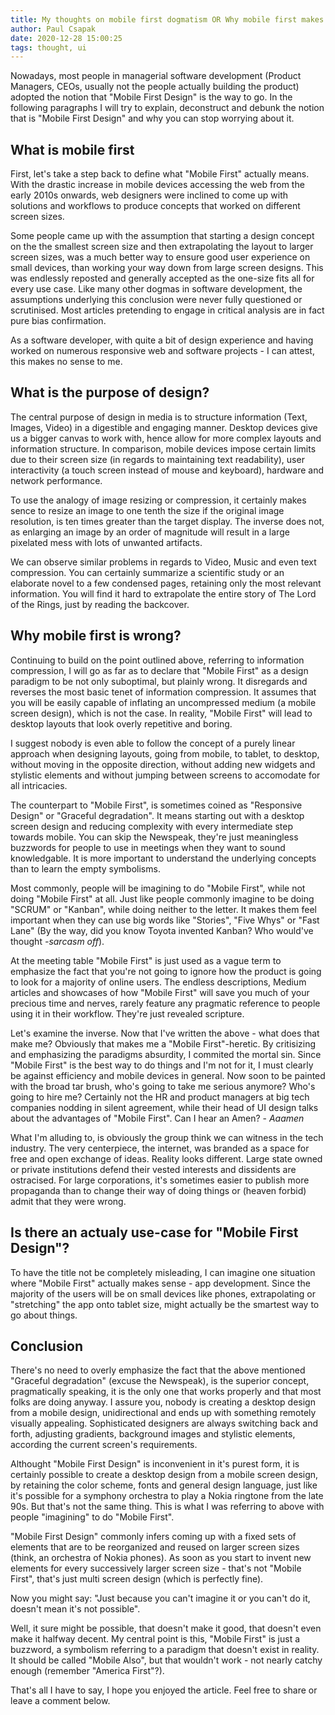 ```yaml
---
title: My thoughts on mobile first dogmatism OR Why mobile first makes no sense 95% of the time
author: Paul Csapak
date: 2020-12-28 15:00:25
tags: thought, ui
---
```


Nowadays, most people in managerial software development (Product Managers, CEOs, usually not the people actually building the product) adopted the notion that "Mobile First Design" is the way to go. In the following paragraphs I will try to explain, deconstruct and debunk the notion that is "Mobile First Design" and why you can stop worrying about it.

<!-- more -->

## What is mobile first

First, let's take a step back to define what "Mobile First" actually means. With the drastic increase in mobile devices accessing the web from the early 2010s onwards, web designers were inclined to come up with solutions and workflows to produce concepts that worked on different screen sizes.

Some people came up with the assumption that starting a design concept on the the smallest screen size and then extrapolating the layout to larger screen sizes, was a much better way to ensure good user experience on small devices, than working your way down from large screen designs. This was endlessly reposted and generally accepted as the one-size fits all for every use case. Like many other dogmas in software development, the assumptions underlying this conclusion were never fully questioned or scrutinised. Most articles pretending to engage in critical analysis are in fact pure bias confirmation. 

As a software developer, with quite a bit of design experience and having worked on numerous responsive web and software projects - I can attest, this makes no sense to me. 

## What is the purpose of design?

The central purpose of design in media is to structure information (Text, Images, Video) in a digestible and engaging manner. Desktop devices give us a bigger canvas to work with, hence allow for more complex layouts and information structure. In comparison, mobile devices impose certain limits due to their screen size (in regards to maintaining text readability), user interactivity (a touch screen instead of mouse and keyboard), hardware and network performance.

To use the analogy of image resizing or compression, it certainly makes sence to resize an image to one tenth the size if the original image resolution, is ten times greater than the target display. The inverse does not, as enlarging an image by an order of magnitude will result in a large pixelated mess with lots of unwanted artifacts.

We can observe similar problems in regards to Video, Music and even text compression. You can certainly summarize a scientific study or an elaborate novel to a few condensed pages, retaining only the most relevant information. You will find it hard to extrapolate the entire story of The Lord of the Rings, just by reading the backcover.

## Why mobile first is wrong?

Continuing to build on the point outlined above, referring to information compression, I will go as far as to declare that "Mobile First" as a design paradigm to be not only suboptimal, but plainly wrong. It disregards and reverses the most basic tenet of information compression. It assumes that you will be easily capable of inflating an uncompressed medium (a mobile screen design), which is not the case. In reality, "Mobile First" will lead to desktop layouts that look overly repetitive and boring.

I suggest nobody is even able to follow the concept of a purely linear approach when designing layouts, going from mobile, to tablet, to desktop, without moving in the opposite direction, without adding new widgets and stylistic elements and without jumping between screens to accomodate for all intricacies. 

The counterpart to "Mobile First", is sometimes coined as "Responsive Design" or "Graceful degradation". It means starting out with a desktop screen design and reducing complexity with every intermediate step towards mobile. You can skip the Newspeak, they're just meaningless buzzwords for people to use in meetings when they want to sound knowledgable. It is more important to understand the underlying concepts than to learn the empty symbolisms.

Most commonly, people will be imagining to do "Mobile First", while not doing "Mobile First" at all. Just like people commonly imagine to be doing "SCRUM" or "Kanban", while doing neither to the letter. It makes them feel important when they can use big words like "Stories", "Five Whys" or "Fast Lane" (By the way, did you know Toyota invented Kanban? Who would've thought *-sarcasm off*).

At the meeting table "Mobile First" is just used as a vague term to emphasize the fact that you're not going to ignore how the product is going to look for a majority of online users. The endless descriptions, Medium articles and showcases of how "Mobile First" will save you much of your precious time and nerves, rarely feature any pragmatic reference to people using it in their workflow. They're just revealed scripture.

Let's examine the inverse. Now that I've written the above - what does that make me? Obviously that makes me a "Mobile First"-heretic. By critisizing and emphasizing the paradigms absurdity, I commited the mortal sin. Since "Mobile First" is the best way to do things and I'm not for it, I must clearly be against efficiency and mobile devices in general. Now soon to be painted with the broad tar brush, who's going to take me serious anymore? Who's going to hire me? Certainly not the HR and product managers at big tech companies nodding in silent agreement, while their head of UI design talks about the advantages of "Mobile First". Can I hear an Amen? - *Aaamen*

What I'm alluding to, is obviously the group think we can witness in the tech industry. The very centerpiece, the internet, was branded as a space for free and open exchange of ideas. Reality looks different. Large state owned or private institutions defend their vested interests and dissidents are ostracised. For large corporations, it's sometimes easier to publish more propaganda than to change their way of doing things or (heaven forbid) admit that they were wrong.

## Is there an actualy use-case for "Mobile First Design"?

To have the title not be completely misleading, I can imagine one situation where "Mobile First" actually makes sense - app development. Since the majority of the users will be on small devices like phones, extrapolating or "stretching" the app onto tablet size, might actually be the smartest way to go about things.

## Conclusion

There's no need to overly emphasize the fact that the above mentioned "Graceful degradation" (excuse the Newspeak), is the superior concept, pragmatically speaking, it is the only one that works properly and that most folks are doing anyway. I assure you, nobody is creating a desktop design from a mobile design, unidirectional and ends up with something remotely visually appealing. Sophisticated designers are always switching back and forth, adjusting gradients, background images and stylistic elements, according the current screen's requirements. 

Althought "Mobile First Design" is inconvenient in it's purest form, it is certainly possible to create a desktop design from a mobile screen design, by retaining the color scheme, fonts and general design language, just like it's possible for a symphony orchestra to play a Nokia ringtone from the late 90s. But that's not the same thing. This is what I was referring to above with people "imagining" to do "Mobile First". 

"Mobile First Design" commonly infers coming up with a fixed sets of elements that are to be reorganized and reused on larger screen sizes (think, an orchestra of Nokia phones). As soon as you start to invent new elements for every successively larger screen size - that's not "Mobile First", that's just multi screen design (which is perfectly fine).

Now you might say: "Just because you can't imagine it or you can't do it, doesn't mean it's not possible". 

Well, it sure might be possible, that doesn't make it good, that doesn't even make it halfway decent. My central point is this, "Mobile First" is just a buzzword, a symbolism referring to a paradigm that doesn't exist in reality. It should be called "Mobile Also", but that wouldn't work - not nearly catchy enough (remember "America First"?).

That's all I have to say, I hope you enjoyed the article. Feel free to share or leave a comment below.